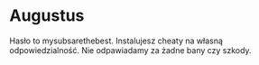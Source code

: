 # Augustus
Hasło to mysubsarethebest.
Instalujesz cheaty na własną odpowiedzialność.
Nie odpawiadamy za żadne bany czy szkody.
